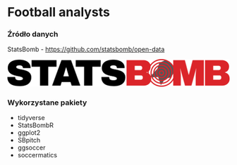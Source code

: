 # Football analysts

### Źródło danych
StatsBomb - https://github.com/statsbomb/open-data

![StatsBomb Logo](https://github.com/MikoPat/Football_analysis/blob/main/StatsBombLogo.png)

### Wykorzystane pakiety

- tidyverse
- StatsBombR
- ggplot2
- SBpitch
- ggsoccer
- soccermatics



